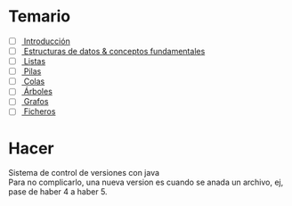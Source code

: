 # Temario

- [ ] [ Introducción ](temario/introduccion.md)
- [ ] [ Estructuras de datos & conceptos fundamentales ](temario/primitivas-matrices-clases-objetos.md)
- [ ] [ Listas ](temario/listas.md)
- [ ] [ Pilas ](temario/pilas.md)
- [ ] [ Colas ](temario/colas.md)
- [ ] [ Árboles ](temario/arboles.md)
- [ ] [ Grafos ](temario/grafos.md)
- [ ] [ Ficheros ](temario/ficheros.md)

# Hacer

Sistema de control de versiones con java\
Para no complicarlo, una nueva version es cuando se anada un archivo, ej, pase de haber 4 a haber 5.
